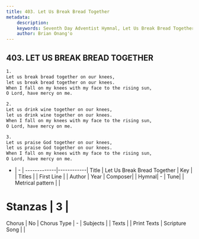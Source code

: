 ```yaml
---
title: 403. Let Us Break Bread Together
metadata:
    description: 
    keywords: Seventh Day Adventist Hymnal, Let Us Break Bread Together, , 
    author: Brian Onang'o
---
```



## 403. LET US BREAK BREAD TOGETHER

```txt
1.
Let us break bread together on our knees,
let us break bread together on our knees.
When I fall on my knees with my face to the rising sun,
O Lord, have mercy on me.

2.
Let us drink wine together on our knees,
let us drink wine together on our knees.
When I fall on my knees with my face to the rising sun,
O Lord, have mercy on me.

3.
Let us praise God together on our knees,
let us praise God together on our knees.
When I fall on my knees with my face to the rising sun,
O Lord, have mercy on me.
```

- |   -  |
-------------|------------|
Title | Let Us Break Bread Together |
Key |  |
Titles |  |
First Line |  |
Author | 
Year | 
Composer|  |
Hymnal|  - |
Tune|  |
Metrical pattern | |
# Stanzas | 3 |
Chorus | No |
Chorus Type | - |
Subjects |  |
Texts |  |
Print Texts | 
Scripture Song |  |
  
